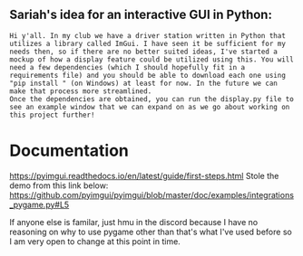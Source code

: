 ## Sariah's idea for an interactive GUI in Python:
    Hi y'all. In my club we have a driver station written in Python that utilizes a library called ImGui. I have seen it be sufficient for my needs then, so if there are no better suited ideas, I've started a mockup of how a display feature could be utilized using this. You will need a few dependencies (which I should hopefully fit in a requirements file) and you should be able to download each one using "pip install " (on Windows) at least for now. In the future we can make that process more streamlined. 
    Once the dependencies are obtained, you can run the display.py file to see an example window that we can expand on as we go about working on this project further!
# Documentation
https://pyimgui.readthedocs.io/en/latest/guide/first-steps.html
Stole the demo from this link below:
https://github.com/pyimgui/pyimgui/blob/master/doc/examples/integrations_pygame.py#L5

If anyone else is familar, just hmu in the discord because I have no reasoning on why to use pygame other than that's what I've used before so I am very open to change at this point in time. 